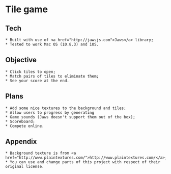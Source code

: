 # Tile game

## Tech
    * Built with use of <a href="http://jawsjs.com">Jaws</a> library;
    * Tested to work Mac OS (10.8.3) and iOS.

## Objective
    * Click tiles to open;
    * Match pairs of tiles to eliminate them;
    * See your score at the end.

## Plans
    * Add some nice textures to the background and tiles;
    * Allow users to progress by generating
    * Game sounds (Jaws doesn't support them out of the box);
    * Scoreboard;
    * Compete online.

## Appendix
    * Background texture is from <a href="http://www.plaintextures.com/">http://www.plaintextures.com/</a>;
    * You can use and change parts of this project with respect of their original license.